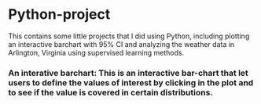 # Python-project

This contains some little projects that I did using Python, including plotting an interactive barchart with 95% CI and analyzing the weather data in Arlington, Virginia using supervised learning methods. 

### An interative barchart: This is an interactive bar-chart that let users to define the values of interest by clicking in the plot and to see if the value is covered in certain distributions.
